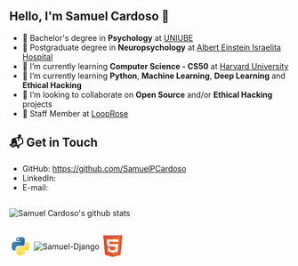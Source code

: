 ## Hello, I'm Samuel Cardoso 👋

- 🔭 Bachelor's degree in **Psychology** at [UNIUBE](https://uniube.br/)
- 🔭 Postgraduate degree in **Neuropsychology** at [Albert Einstein Israelita Hospital](https://www.einstein.br/Pages/Home.aspx)
- 🌱 I’m currently learning **Computer Science - CS50** at [Harvard University](https://online-learning.harvard.edu/course/cs50-introduction-computer-science?delta=0)
- 🌱 I’m currently learning **Python**, **Machine Learning**, **Deep Learning** and **Ethical Hacking**
- 👯 I’m looking to collaborate on **Open Source** and/or **Ethical Hacking** projects
- 👯 Staff Member at [LoopRose](https://looprose.com/)

## 📬 Get in Touch

- GitHub: https://github.com/SamuelPCardoso
- LinkedIn: 
- E-mail: 

##
![Samuel Cardoso's github stats](https://github-readme-stats.vercel.app/api?username=SamuelPCardoso&show_icons=true&theme=white&include_all_commits=true&count_private=true)

<div style="display: inline_block"><br>
  <img align="center" alt="Samuel-Python" height="40" width="40" src="https://raw.githubusercontent.com/devicons/devicon/master/icons/python/python-original.svg">
  <img align="center" alt="Samuel-Django" height="40" width="40" src="https://lh3.googleusercontent.com/proxy/z5yoypL97nx7MUjbwYSZo07sQO0PFysFuZfHkZF2Doj0Smdajpjn4taZGOwJQWmQqSwdthbUcnAEY42KU2sVUMgzG-k">
  <img align="center" alt="Samuel-HTML" height="40" width="40" src="https://raw.githubusercontent.com/devicons/devicon/master/icons/html5/html5-original.svg">
</div>

##
